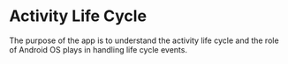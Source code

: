 # Activity Life Cycle

The purpose of the app is to understand the activity life cycle and the role of Android OS plays in handling life cycle events.